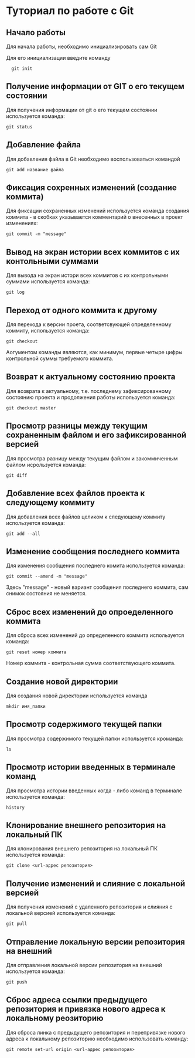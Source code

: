 # Туториал по работе с Git

## Начало работы

Для начала работы, необходимо инициализировать сам Git

Для его инициализации введите команду 

```
  git init
```
## Получение информации от GIT о его текущем состоянии

Для получения информации от git о его текущем состоянии используется команда:

```
git status
```

## Добавление файла

Для добавления файла в Git необходимо воспользоваться командой 

```
git add название файла
```
## Фиксация сохренных изменений (создание коммита)

Для фиксации сохраненных изменений используется команда создания коммита - в скобках указывается комментарий о внесенных в проект изменениях:

```
git commit -m "message"
```
## Вывод на экран истории всех коммитов с их контольными суммами

Для вывода на экран истори всех коммитов с их контрольными суммами используется команда:

```
git log
```
## Переход от  одного коммита к другому

Для перехода к версии проета, соответсвующей определенному коммиту, используется команда:

```
git checkout
```
Аогументом команды являются, как минимум, первые четыре цифры контрольной суммы требуемого коммита.

## Возврат к актуальному состоянию проекта

Для возврата к актуальному, т.е. последнему зафиксированному состоянию проекта и продолжения работы используется команда:

```
git checkout master
```
## Просмотр разницы между текущим сохраненным файлом и его зафиксированной версией

Для просмотра разницу между текущим файлом и закоммиченным файлом исрользуется команда:

```
git diff
```
## Добавление всех файлов проекта к следующему коммиту

Для добавления всех файлов целиком к следующему коммиту используется команда:

```
git add --all
```
## Изменение сообщения последнего коммита

Для изменения сообщения последнего комита используется команда:

```
git commit --amend -m "message"
```
Здесь "message" - новый вариант сообщения последнего коммита, сам снимок состояния не меняется.

## Сброс всех изменений до опроеделенного коммита

Для сброса всех изменений до определенного коммита используется команда:

```
git reset номер коммита
```
Номер коммита - контрольная сумма соответствующего коммита.

## Создание новой директории

Для создания новой директории используется команда

```
mkdir имя_папки
```
## Просмотр содержимого текущей папки

Для просмотра содержимого текущей папки используется кроманда:

```
ls
```
## Просмотр истории введенных в терминале команд

Для просмотра истории введенных когда - либо команд в терминале используется команда:

```
history
```
## Клонирование внешнего репозитория на  локальный ПК

Для клонирования внешнего репозитория на локальный ПК используется команда:

```
git clone <url-адрес репозитория>
```
## Получение изменений и слияние с локальной версией

Для получения изменений с удаленного репозитория и слияния с локальной версией используется команда:

```
git pull
```
## Отправление локальную версии репозитория на внешний

Для отправления локальной версии репозитория на внешний используется команда:

```
git push
```
## Сброс адреса ссылки предыдущего репозитория и привязка нового адреса к локальному реозиторию

Для сброса линка с предыдущего репозитория и перепривязке нового адреса к локальному репозиторию необходимо использовать команду:

```
git remote set-url origin <url-адрес репозитория>
```
